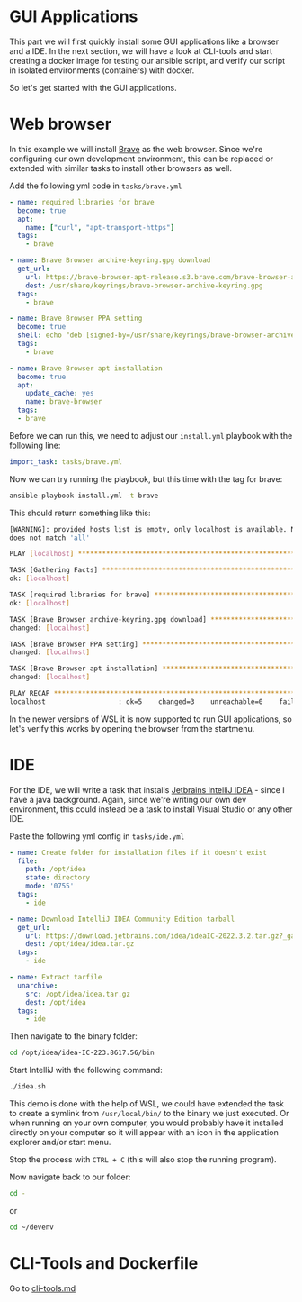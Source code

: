 # GUI Applications

This part we will first quickly install some GUI applications like a browser and a IDE. 
In the next section, we will have a look at CLI-tools and start creating a docker image for testing our ansible script, and verify our script in isolated environments (containers) with docker.

So let's get started with the GUI applications.

# Web browser

In this example we will install [Brave](https://brave.com/) as the web browser. Since we're configuring our own development environment,
this can be replaced or extended with similar tasks to install other browsers as well. 

Add the following yml code in `tasks/brave.yml`

```yml
- name: required libraries for brave
  become: true
  apt:
    name: ["curl", "apt-transport-https"]
  tags:
    - brave

- name: Brave Browser archive-keyring.gpg download
  get_url:
    url: https://brave-browser-apt-release.s3.brave.com/brave-browser-archive-keyring.gpg
    dest: /usr/share/keyrings/brave-browser-archive-keyring.gpg
  tags:
    - brave

- name: Brave Browser PPA setting
  become: true
  shell: echo "deb [signed-by=/usr/share/keyrings/brave-browser-archive-keyring.gpg arch=amd64] https://brave-browser-apt-release.s3.brave.com/ stable main" | tee /etc/apt/sources.list.d/brave-browser-release.list
  tags:
    - brave

- name: Brave Browser apt installation
  become: true
  apt:
    update_cache: yes
    name: brave-browser
  tags:
  - brave
```

Before we can run this, we need to adjust our `install.yml` playbook with the following line:

```yml
import_task: tasks/brave.yml
```

Now we can try running the playbook, but this time with the tag for brave:

```bash
ansible-playbook install.yml -t brave
```

This should return something like this:

```bash
[WARNING]: provided hosts list is empty, only localhost is available. Note that the implicit localhost
does not match 'all'

PLAY [localhost] *****************************************************************************************

TASK [Gathering Facts] ***********************************************************************************
ok: [localhost]

TASK [required libraries for brave] **********************************************************************
ok: [localhost]

TASK [Brave Browser archive-keyring.gpg download] ********************************************************
changed: [localhost]

TASK [Brave Browser PPA setting] *************************************************************************
changed: [localhost]

TASK [Brave Browser apt installation] ********************************************************************
changed: [localhost]

PLAY RECAP ***********************************************************************************************
localhost                  : ok=5    changed=3    unreachable=0    failed=0    skipped=0    rescued=0    ignored=0
```

In the newer versions of WSL it is now supported to run GUI applications, so let's verify this works by opening the browser from the startmenu.

# IDE

For the IDE, we will write a task that installs [Jetbrains IntelliJ IDEA](https://www.jetbrains.com/idea/) - since I have a java background. Again, since we're writing our own dev environment, this could instead be a task to install Visual Studio or any other IDE.

Paste the following yml config in `tasks/ide.yml`

```yml
- name: Create folder for installation files if it doesn't exist
  file:
    path: /opt/idea
    state: directory
    mode: '0755'
  tags:
    - ide

- name: Download IntelliJ IDEA Community Edition tarball
  get_url:
    url: https://download.jetbrains.com/idea/ideaIC-2022.3.2.tar.gz?_ga=2.151419696.80785005.1676413469-1496090286.1676413469
    dest: /opt/idea/idea.tar.gz
  tags:
    - ide

- name: Extract tarfile
  unarchive:
    src: /opt/idea/idea.tar.gz
    dest: /opt/idea
  tags:
    - ide
```

Then navigate to the binary folder:

```bash
cd /opt/idea/idea-IC-223.8617.56/bin
```

Start IntelliJ with the following command:

```bash
./idea.sh
```

This demo is done with the help of WSL, we could have extended the task to create a symlink from `/usr/local/bin/` to the binary we just executed. Or when running on your own computer, you would probably have it installed directly on your computer so it will appear with an icon in the application explorer and/or start menu.

Stop the process with `CTRL + C` (this will also stop the running program).

Now navigate back to our folder:

```bash
cd -
```

or 

```bash
cd ~/devenv
```

# CLI-Tools and Dockerfile

Go to [cli-tools.md](./cli-tools.md)
